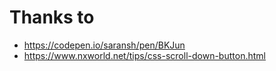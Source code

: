 # Thanks to 
- https://codepen.io/saransh/pen/BKJun
- https://www.nxworld.net/tips/css-scroll-down-button.html
